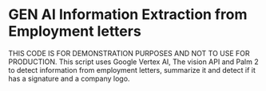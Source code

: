 # GEN AI Information Extraction from Employment letters

THIS CODE IS FOR DEMONSTRATION PURPOSES AND NOT TO USE FOR PRODUCTION.
This script uses Google Vertex AI, The vision API and Palm 2 to detect information from employment letters, summarize it and detect if it has a signature and a company logo.
